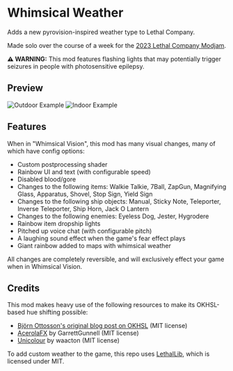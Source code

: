 # Whimsical Weather
Adds a new pyrovision-inspired weather type to Lethal Company.

Made solo over the course of a week for the [2023 Lethal Company Modjam](https://itch.io/jam/2023-lethal-company-modjam).

**⚠️ WARNING:** This mod features flashing lights that may potentially trigger seizures in people with photosensitive epilepsy.

## Preview
![Outdoor Example](https://owo.whats-th.is/6BScDkp.png)
![Indoor Example](https://owo.whats-th.is/4xoviDE.png)

## Features
When in "Whimsical Vision", this mod has many visual changes, many of which have config options:
- Custom postprocessing shader
- Rainbow UI and text (with configurable speed)
- Disabled blood/gore
- Changes to the following items: Walkie Talkie, 7Ball, ZapGun, Magnifying Glass, Apparatus, Shovel, Stop Sign, Yield Sign
- Changes to the following ship objects: Manual, Sticky Note, Teleporter, Inverse Teleporter, Ship Horn, Jack O Lantern
- Changes to the following enemies: Eyeless Dog, Jester, Hygrodere
- Rainbow item dropship lights
- Pitched up voice chat (with configurable pitch)
- A laughing sound effect when the game's fear effect plays
- Giant rainbow added to maps with whimsical weather

All changes are completely reversible, and will exclusively effect your game when in Whimsical Vision.
## Credits
This mod makes heavy use of the following resources to make its OKHSL-based hue shifting possible:
- [Björn Ottosson's original blog post on OKHSL](https://bottosson.github.io/posts/colorpicker/) (MIT license)
- [AcerolaFX](https://github.com/GarrettGunnell/AcerolaFX) by GarrettGunnell (MIT license)
- [Unicolour](https://github.com/waacton/Unicolour) by waacton (MIT license)

To add custom weather to the game, this repo uses [LethalLib](https://github.com/EvaisaDev/LethalLib), which is licensed under MIT.